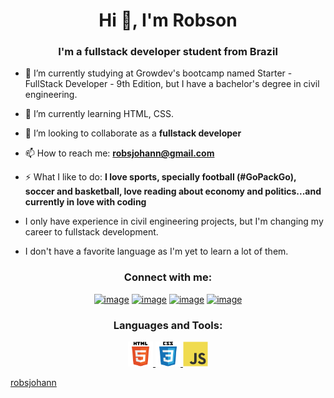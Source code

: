 <h1 align="center">Hi 👋, I'm Robson </h1>
<h3 align="center">I'm a fullstack developer student from Brazil</h3>

- 🔭 I’m currently studying at Growdev's bootcamp named Starter - FullStack Developer - 9th Edition, but I have a bachelor's degree in civil engineering.

- 🌱 I’m currently learning HTML, CSS.

- 👯 I’m looking to collaborate as a **fullstack developer**

- 📫 How to reach me: **robsjohann@gmail.com**

- ⚡ What I like to do: **I love sports, specially football (#GoPackGo), soccer and basketball, love reading about economy and politics...and currently in love with coding**

- I only have experience in civil engineering projects, but I'm changing my career to fullstack development.

- I don't have a favorite language as I'm yet to learn a lot of them.

<h3 align="center">Connect with me:</h3>
<div align="center">

[![image](https://img.shields.io/badge/LinkedIn-0077B5?style=for-the-badge&logo=linkedin&logoColor=white)](https://www.linkedin.com/in/robson-johann/)
[![image](https://img.shields.io/badge/Instagram-E4405F?style=for-the-badge&logo=instagram&logoColor=white)](https://www.instagram.com/robson.johann/)
[![image](https://img.shields.io/badge/Twitter-1DA1F2?style=for-the-badge&logo=twitter&logoColor=white)](https://twitter.com/@a_rodg3rs)
[![image](https://img.shields.io/badge/Gmail-D14836?style=for-the-badge&logo=gmail&logoColor=white)](mailto:robsjohann@gmail.com)
  
</div>

<h3 align="center">Languages and Tools:</h3>

<p align="center"> 
  <a href="https://www.w3.org/html/" target="_blank"> 
    <img src="https://raw.githubusercontent.com/devicons/devicon/master/icons/html5/html5-original-wordmark.svg" alt="html5" width="40" height="40"/> 
  </a>
  <a href="https://www.w3schools.com/css/" target="_blank"> 
    <img src="https://raw.githubusercontent.com/devicons/devicon/master/icons/css3/css3-original-wordmark.svg" alt="css3" width="40" height="40"/> 
  </a> 
  <a href="https://developer.mozilla.org/en-US/docs/Web/JavaScript" target="_blank"> 
    <img src="https://raw.githubusercontent.com/devicons/devicon/master/icons/javascript/javascript-original.svg" alt="javascript" width="40" height="40"/> 
  </a>   
</p>



[robsjohann](https://github.com/robsjohann)
